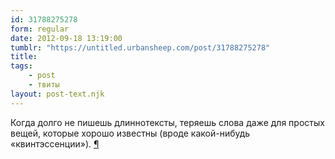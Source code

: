 ```yaml
---
id: 31788275278
form: regular
date: 2012-09-18 13:19:00
tumblr: "https://untitled.urbansheep.com/post/31788275278"
title:
tags:
    - post
    - твиты
layout: post-text.njk
---
```


<p>Когда долго не пишешь длиннотексты, теряешь слова даже для простых вещей, которые хорошо известны (вроде какой-нибудь «квинтэссенции»). <a href="http://bit.ly/NzibZo">¶</a></p>

